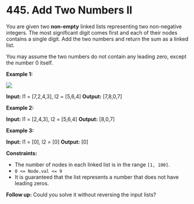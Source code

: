 # 445. Add Two Numbers II

You are given two **non-empty** linked lists representing two non-negative integers. The most significant digit comes first and each of their nodes contains a single digit. Add the two numbers and return the sum as a linked list.

You may assume the two numbers do not contain any leading zero, except the number 0 itself.

**Example 1:**

![](https://assets.leetcode.com/uploads/2021/04/09/sumii-linked-list.jpg)

**Input:** l1 = [7,2,4,3], l2 = [5,6,4]
**Output:** [7,8,0,7]

**Example 2:**

**Input:** l1 = [2,4,3], l2 = [5,6,4]
**Output:** [8,0,7]

**Example 3:**

**Input:** l1 = [0], l2 = [0]
**Output:** [0]

**Constraints:**

- The number of nodes in each linked list is in the range `[1, 100]`.
- `0 <= Node.val <= 9`
- It is guaranteed that the list represents a number that does not have leading zeros.

**Follow up:** Could you solve it without reversing the input lists?